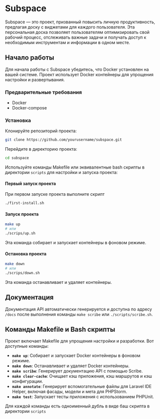 # Subspace

Subspace — это проект, призванный повысить личную продуктивность, предлагая доску с виджетами для каждого пользователя. Эта персональная доска позволяет пользователям оптимизировать свой рабочий процесс, отслеживать важные задачи и получать доступ к необходимым инструментам и информации в одном месте.

## Начало работы

Для начала работы с Subspace убедитесь, что Docker установлен на вашей системе. Проект использует Docker контейнеры для упрощения настройки и развертывания.

### Предварительные требования

- Docker
- Docker-compose

### Установка

Клонируйте репозиторий проекта:
```bash
git clone https://github.com/yourusername/subspace.git
```


Перейдите в директорию проекта:
```bash
cd subspace
```
Используйте команды Makefile или эквивалентные bash скрипты в директории `scripts` для настройки и запуска проекта:

#### Первый запуск проекта
При первом запуске проекта выполните скрипт
```bash
./first-install.sh
```

#### Запуск проекта
```bash
make up
# или
./scrips/up.sh
```

Эта команда собирает и запускает контейнеры в фоновом режиме.

#### Остановка проекта

```bash
make down
# или
./scrips/down.sh
```

Эта команда останавливает и удаляет контейнеры.

## Документация

Документация API автоматически генерируется и доступна по адресу `/docs` после выполнения команды `make scribe` или `./scripts/scribe.sh`.

## Команды Makefile и Bash скрипты

Проект включает Makefile для упрощения настройки и разработки. Вот доступные команды:

- **`make up`**: Собирает и запускает Docker контейнеры в фоновом режиме.
- **`make down`**: Останавливает и удаляет Docker контейнеры.
- **`make scribe`**: Генерирует документацию API с помощью Scribe.
- **`make clear-cache`**: Очищает кэш приложения, кэш маршрутов и кэш конфигурации.
- **`make annotate`**: Генерирует вспомогательные файлы для Laravel IDE Helper, включая фасады, модели и мета для PHPStorm.
- **`make test`**: Запускает тесты приложения с использованием PHPUnit.

Для каждой команды есть одноименный дубль в виде баш скрипта в директории `scripts`
